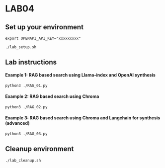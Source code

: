 # LAB04
## Set up your environment
```
export OPENAPI_API_KEY="xxxxxxxxx"
```
```
./lab_setup.sh
```
## Lab instructions
#### Example 1: RAG based search using Llama-index and OpenAI synthesis
```
python3 ./RAG_01.py
```
#### Example 2: RAG based search using Chroma
```
python3 ./RAG_02.py
```
#### Example 3: RAG based search using Chroma and Langchain for synthesis (advanced)
```
python3 ./RAG_03.py
```

## Cleanup environment
```
./lab_cleanup.sh
```
